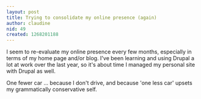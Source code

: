 ```yaml
---
layout: post
title: Trying to consolidate my online presence (again)
author: claudine
nid: 49
created: 1268201188
---
```

I seem to re-evaluate my online presence every few months, especially in terms of my home page and/or blog. I've been learning and using Drupal a lot at work over the last year, so it's about time I managed my personal site with Drupal as well.

One fewer car ... because I don't drive, and because 'one less car' upsets my grammatically conservative self.
